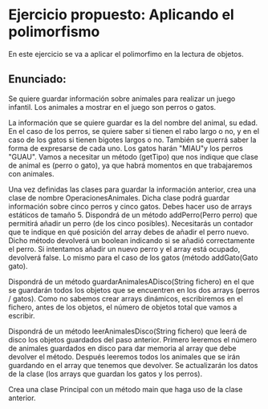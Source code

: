 # Ejercicio propuesto: Aplicando el polimorfismo

En este ejercicio se va a aplicar el polimorfimo en la lectura de objetos.

## Enunciado:
Se quiere guardar información sobre animales para realizar un juego infantil. Los
animales a mostrar en el juego son perros o gatos.

La información que se quiere guardar es la del nombre del animal, su edad.
En el caso de los perros, se quiere saber si tienen el rabo largo o no, y en el caso de los gatos si tienen bigotes largos o no.
También se querrá saber la forma de expresarse de cada uno. Los gatos harán "MIAU"y los perros "GUAU".
Vamos a necesitar un método (getTipo) que nos indique que clase de animal es (perro
o gato), ya que habrá momentos en que trabajaremos con animales.


Una vez definidas las clases para guardar la información anterior, crea una clase de
nombre OperacionesAnimales.
Dicha clase podrá guardar información sobre cinco perros y cinco gatos. Debes hacer
uso de arrays estáticos de tamaño 5.
Dispondrá de un método addPerro(Perro perro) que permitirá añadir un perro (de los
cinco posibles). Necesitarás un contador que te indique en qué posición del array debes
de añadir el perro nuevo. Dicho método devolverá un boolean indicando si se añadió
correctamente el perro. Si intentamos añadir un nuevo perro y el array está ocupado,
devolverá false.
Lo mismo para el caso de los gatos (método addGato(Gato gato).


Dispondrá de un método guardarAnimalesADisco(String fichero) en el que se guardarán
todos los objetos que se encuentren en los dos arrays (perros / gatos). Como no
sabemos crear arrays dinámicos, escribiremos en el fichero, antes de los objetos, el
número de objetos total que vamos a escribir.


Dispondrá de un método leerAnimalesDisco(String fichero) que leerá de disco los
objetos guardados del paso anterior. Primero leeremos el número de animales
guardados en disco para dar memoria al array que debe devolver el método. Después
leeremos todos los animales que se irán guardando en el array que tenemos que
devolver. Se actualizarán los datos de la clase (los arrays que guardan los gatos y los
perros).


Crea una clase Principal con un método main que haga uso de la clase anterior.